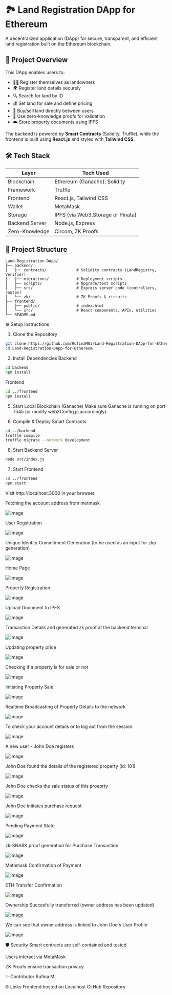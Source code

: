 # 🏞️ Land Registration DApp for Ethereum

A decentralized application (DApp) for secure, transparent, and efficient land registration built on the Ethereum blockchain.

## 🚀 Project Overview

This DApp enables users to:

- 🧑‍🌾 Register themselves as landowners
- 🌍 Register land details securely
- 🔍 Search for land by ID
- 💰 Set land for sale and define pricing
- 🤝 Buy/sell land directly between users
- 🔐 Use zero-knowledge proofs for validation
- ☁️ Store property documents using IPFS

The backend is powered by **Smart Contracts** (Solidity, Truffle), while the frontend is built using **React.js** and styled with **Tailwind CSS**.

## 🛠 Tech Stack

| Layer          | Tech Used                         |
| -------------- | --------------------------------- |
| Blockchain     | Ethereum (Ganache), Solidity      |
| Framework      | Truffle                           |
| Frontend       | React.js, Tailwind CSS            |
| Wallet         | MetaMask                          |
| Storage        | IPFS (via Web3.Storage or Pinata) |
| Backend Server | Node.js, Express                  |
| Zero-Knowledge | Circom, ZK Proofs                 |

## 📁 Project Structure

```plaintext
Land-Registration-DApp/
├── backend/
│   ├── contracts/             # Solidity contracts (LandRegistry, Verifier)
│   ├── migrations/            # Deployment scripts
│   ├── scripts/               # Upgrade/test scripts
│   ├── src/                   # Express server code (controllers, routes)
│   └── zk/                    # ZK Proofs & circuits
├── frontend/
│   ├── public/                # index.html
│   └── src/                   # React components, APIs, utilities
└── README.md
```
⚙️ Setup Instructions
1. Clone the Repository
```bash
git clone https://github.com/RufinaM03/Land-Registration-DApp-for-Ethereum.git
cd Land-Registration-DApp-for-Ethereum
```

3. Install Dependencies
Backend
```bash
cd backend
npm install
```
Frontend
```bash
cd ../frontend
npm install
```

5. Start Local Blockchain (Ganache)
Make sure Ganache is running on port 7545 (or modify web3Config.js accordingly).

6. Compile & Deploy Smart Contracts
```bash
cd ../backend
truffle compile
truffle migrate --network development
```

8. Start Backend Server
```bash
node src/index.js
```

7. Start Frontend
```bash
cd ../frontend
npm start
```
Visit http://localhost:3000 in your browser.

Fetching the account address from metmask

![image](https://github.com/user-attachments/assets/86866ee3-d017-425c-a350-b6b996e5efe8)

User Regsitration

![image](https://github.com/user-attachments/assets/25e078f6-5822-4f70-b0ae-f95d62cfd288)

Unique Identity Commitment Generation (to be used as an input for zkp generation)

![image](https://github.com/user-attachments/assets/9d87cfd3-6a00-4a82-804f-76af5165fcee)

Home Page

![image](https://github.com/user-attachments/assets/28720c0e-4637-4add-90c9-06509f22c1ee)

Property Registration

![image](https://github.com/user-attachments/assets/4aa2ffe9-b0a4-4601-933e-102aa41873b6)

Upload Document to IPFS

![image](https://github.com/user-attachments/assets/976d0d6d-36ca-41eb-84b2-3f0a41dc13dd)

Transaction Details and generated zk proof at the backend terminal

![image](https://github.com/user-attachments/assets/2cdeaa75-33b3-476f-bb1a-42efee698dc3)

Updating property price

![image](https://github.com/user-attachments/assets/3207c411-a829-419b-a4e3-fc4116b5c1b4)

Checking if a property is for sale or not

![image](https://github.com/user-attachments/assets/88de3a0b-61cf-4bc8-9a5b-10a2c91125cf)

Initiating Property Sale

![image](https://github.com/user-attachments/assets/368db00b-0efc-4999-86f1-4c72fb9a4f61)

Realtime Broadcasting of Property Details to the network

![image](https://github.com/user-attachments/assets/f4be3e3e-2003-4c06-9ec1-0da16d9b7392)

To check your account details or to log out from the session

![image](https://github.com/user-attachments/assets/78ae14d3-ce29-489a-a232-d404946b25b5)

A new user - John Doe registers

![image](https://github.com/user-attachments/assets/cd636e51-5f86-4f83-8169-197885c2e710)

John Doe found the details of the registered property (id: 101)

![image](https://github.com/user-attachments/assets/dc83876b-ca60-40d5-8c90-0e7bade38894)

John Doe checks the sale status of this proeprty

![image](https://github.com/user-attachments/assets/e823eee1-5ef5-42a2-a6bc-03d58c211b50)

John Doe initiates purchase request

![image](https://github.com/user-attachments/assets/edabb53f-6080-4060-a5f0-858f6c1703ac)

Pending Payment State

![image](https://github.com/user-attachments/assets/d718770c-dc80-461d-8308-5868721d3831)

zk-SNARK proof generation for Purchase Transaction

![image](https://github.com/user-attachments/assets/65aec615-eccc-446c-95ea-4d69402d4597)

Metamask Confirmation of Payment

![image](https://github.com/user-attachments/assets/ead04f15-5129-4127-bcaf-af02fc49669f)

ETH Transfer Confirmation

![image](https://github.com/user-attachments/assets/4ed3ef11-9408-4472-8c2a-f32ebfaebbc0)

Ownership Succesfully transferred (owner address has been updated)

![image](https://github.com/user-attachments/assets/010cf3b8-d931-40cd-abfb-537daf721c57)

We can see that owner address is linked to John Doe's User Profile 

![image](https://github.com/user-attachments/assets/8bba537b-8504-430f-9999-33db054f9ded)

🛡️ Security
Smart contracts are self-contained and tested

Users interact via MetaMask

ZK Proofs ensure transaction privacy

✨ Contributor
Rufina M

🌐 Links
Frontend hosted on Localhost
GitHub Repository
